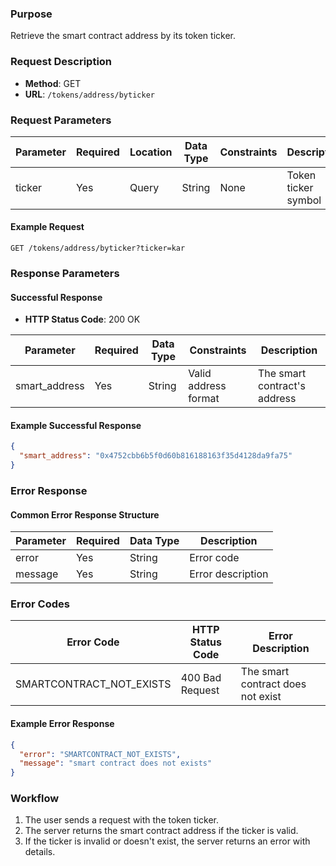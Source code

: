 
### Purpose
Retrieve the smart contract address by its token ticker.

### Request Description
- **Method**: GET  
- **URL**: `/tokens/address/byticker`

### Request Parameters

| Parameter   | Required | Location | Data Type | Constraints      | Description                           |
| ----------- | -------- | -------- | --------- | ---------------- | ------------------------------------- |
| ticker      | Yes      | Query    | String    | None             | Token ticker symbol                   |

#### Example Request
```
GET /tokens/address/byticker?ticker=kar
```

### Response Parameters

#### Successful Response
- **HTTP Status Code**: 200 OK

| Parameter      | Required | Data Type | Constraints         | Description                       |
| -------------- | -------- | --------- | ------------------- | --------------------------------- |
| smart_address  | Yes      | String    | Valid address format| The smart contract's address      |

#### Example Successful Response
```json
{
  "smart_address": "0x4752cbb6b5f0d60b816188163f35d4128da9fa75"
}
```

### Error Response
#### Common Error Response Structure

| Parameter | Required | Data Type | Description          |
| --------- | -------- | --------- | -------------------- |
| error     | Yes      | String    | Error code           |
| message   | Yes      | String    | Error description    |

### Error Codes

| Error Code                  | HTTP Status Code  | Error Description                  |
| --------------------------- | ----------------- | ---------------------------------- |
| SMARTCONTRACT_NOT_EXISTS     | 400 Bad Request   | The smart contract does not exist  |

#### Example Error Response
```json
{
  "error": "SMARTCONTRACT_NOT_EXISTS",
  "message": "smart contract does not exists"
}
```

### Workflow
1. The user sends a request with the token ticker.
2. The server returns the smart contract address if the ticker is valid.
3. If the ticker is invalid or doesn't exist, the server returns an error with details.
